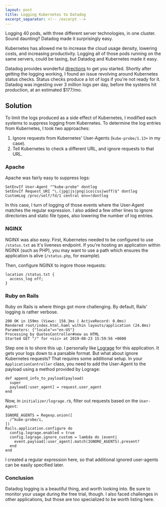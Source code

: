 ```yaml
---
layout: post
title: Logging Kubernetes to Datadog
excerpt_separator: <!-- /excerpt -->
---
```


Logging 40 pods, with three different server technologies, in one cluster.
Sound daunting?  Datadog made it surprisingly easy.
<!-- /excerpt -->
Kubernetes has allowed me to increase the cloud usage density, lowering costs, and increasing productivity.  Logging all of those pods running on the same servers, could be taxing, but Datadog and Kubernetes made it easy.

Datadog provides wonderful [directions](https://docs.datadoghq.com/integrations/kubernetes/) to get you started.  Shortly after getting the logging working, I found an issue revolving around Kubernetes status checks.  Status checks produce a lot of logs if you're not ready for it.  Datadog was ingesting over 3 million logs per day, before the systems hit production, at an estimated $177/mo.

## Solution

To limit the logs produced as a side effect of Kubernetes, I modified each systems to suppress logging from Kubernetes.  To determine the log entries from Kubernetes, I took two approaches:

1. Ignore requests from Kubernetes' User-Agents (`kube-probe/1.13+` in my case).
2. Tell Kubernetes to check a different URL, and ignore requests to that URL.

### Apache

Apache was fairly easy to suppress logs:

    SetEnvIf User-Agent "^kube-probe" dontlog
    SetEnvIf Request_URI "\.(jpg|js|png|ico|css|woff)$" dontlog
    CustomLog /proc/self/fd/1 central env=!dontlog

In this case, I turn of logging of those events where the User-Agent matches the regular expression.  I also added a few other lines to ignore directories and static file types, also lowering the number of log entries.

### NGINX

NGINX was also easy.  First, Kubernetes needed to be configured to use `/status.txt` as it's liveness endpoint.  If you're hosting an application within NGINX (such as PHP), you may want to use a path which ensures the application is alive (`/status.php`, for example).

Then, configure NGINX to ingore those requests:

    location /status.txt {
      access_log off;
    }

### Ruby on Rails

Ruby on Rails is where things got more challenging.  By default, Rails' logging is rather verbose.

    200 OK in 159ms (Views: 158.3ms | ActiveRecord: 0.0ms)
    Rendered root/index.html.haml within layouts/application (24.8ms)
    Parameters: {"locale"=>"en-US"}
    Processing by QuotesController#new as HTML
    Started GET "/" for <sic> at 2019-08-23 15:59:56 +0000

Step one is to shore this up.  I personally like [Lograge](https://github.com/roidrage/lograge) for this application.  It gets your logs down to a parsable format.  But what about ignore Kubernetes requests?  That requires some additional setup.  In your `ApplicationController` class, you need to add the User-Agent to the payload using a method provided by Lograge:

    def append_info_to_payload(payload)
      super
      payload[:user_agent] = request.user_agent
    end

Now, in `initializer/lograge.rb`, filter out requests based on the `User-Agent`:

    IGNORE_AGENTS = Regexp.union([
      /^kube-probe/i,
    ])
    Rails.application.configure do
      config.lograge.enabled = true
      config.lograge.ignore_custom = lambda do |event|
        event.payload[:user_agent].match(IGNORE_AGENTS).present?
      end
    end

I created a regular expression here, so that additional ignored user-agents can be easily specified later.

### Conclusion

Datadog logging is a beautiful thing, and worth looking into.  Be sure to monitor your usage during the free trial, though.  I also faced challenges in other applications, but those are too specialized to be worth listing here.

